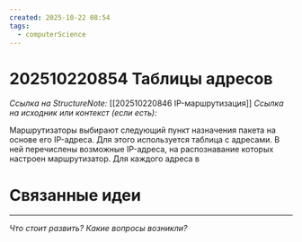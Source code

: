 ```yaml
---
created: 2025-10-22 08:54
tags:
  - computerScience
---
```

# 202510220854 Таблицы адресов

*Ссылка на StructureNote:* [[202510220846 IP-маршрутизация]] 
*Ссылка на исходник или контекст (если есть):* 

Маршрутизаторы выбирают следующий пункт назначения пакета на основе его IP-адреса. Для этого используется таблица с адресами. В ней перечислены возможные IP-адреса, на распознавание которых настроен маршрутизатор. Для каждого адреса в 
# Связанные идеи

---

*Что стоит развить? Какие вопросы возникли?*